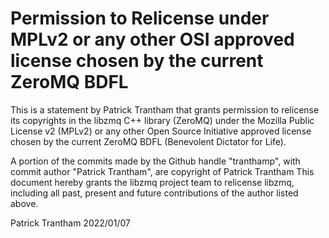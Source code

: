 # Permission to Relicense under MPLv2 or any other OSI approved license chosen by the current ZeroMQ BDFL

This is a statement by Patrick Trantham
that grants permission to relicense its copyrights in the libzmq C++
library (ZeroMQ) under the Mozilla Public License v2 (MPLv2) or any other 
Open Source Initiative approved license chosen by the current ZeroMQ 
BDFL (Benevolent Dictator for Life).

A portion of the commits made by the Github handle "tranthamp", with
commit author "Patrick Trantham", are copyright of Patrick Trantham
This document hereby grants the libzmq project team to relicense libzmq, 
including all past, present and future contributions of the author listed above.

Patrick Trantham
2022/01/07
